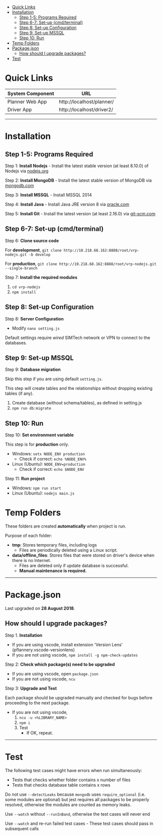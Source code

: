 - [Quick Links](#quick-links)
- [Installation](#installation)
    - [Step 1-5: Programs Required](#step-1-5-programs-required)
    - [Step 6-7: Set-up (cmd/terminal)](#step-6-7-set-up-cmdterminal)
    - [Step 8: Set-up Configuration](#step-8-set-up-configuration)
    - [Step 9: Set-up MSSQL](#step-9-set-up-mssql)
    - [Step 10: Run](#step-10-run)
- [Temp Folders](#temp-folders)
- [Package.json](#packagejson)
    - [How should I upgrade packages?](#how-should-i-upgrade-packages)
- [Test](#test)

# Quick Links

| System Component | URL                       |
| ---------------- | ------------------------- |
| Planner Web App  | http://localhost/planner/ |
| Driver App       | http://localhost/driver2/ |

-------

# Installation

## Step 1-5: Programs Required

Step 1: **Install Nodejs** - Install the latest stable version (at least 8.10.0) of Nodejs via [nodejs.org](https://nodejs.org/en/)

Step 2: **Install MongoDB** - Install the latest stable version of MongoDB via [mongodb.com](https://www.mongodb.com/download-center)

Step 3: **Install MSSQL** - Install MSSQL 2014

Step 4: **Install Java** - Install Java JRE version 8 via [oracle.com](http://www.oracle.com/technetwork/java/javase/downloads/index.html)

Step 5: **Install Git** - Install the latest version (at least 2.16.0) via [git-scm.com](https://git-scm.com/downloads)

## Step 6-7: Set-up (cmd/terminal)

Step 6: **Clone source code**

For **development**, `git clone http://10.218.68.162:8888/root/vrp-nodejs.git -b develop`

For **production**, `git clone http://10.218.68.162:8888/root/vrp-nodejs.git --single-branch`

Step 7: **Install the required modules**

1. `cd vrp-nodejs`
2. `npm install`

## Step 8: Set-up Configuration

Step 8: **Server Configuration**

* Modify `nano setting.js`

Default settings require _wired_ SIMTech network or VPN to connect to the databases.

## Step 9: Set-up MSSQL

Step 9: **Database migration**

Skip this step if you are using default `setting.js`.

This step will create tables and the relationships without dropping existing tables (if any).

1. Create database (without schema/tables), as defined in setting.js
1. `npm run db:migrate`

## Step 10: Run

Step 10: **Set environment variable**

This step is for **production** only.

* Windows: `setx NODE_ENV production`
    - Check if correct: `echo %NODE_ENV%`
* Linux (Ubuntu): `NODE_ENV=production`
    - Check if correct: `echo $NODE_ENV`

Step 11: **Run project**

* Windows: `npm run start`
* Linux (Ubuntu): `nodejs main.js`

# Temp Folders

These folders are created **automatically** when project is run.

Purpose of each folder:

* **tmp**: Stores temporary files, including logs
    - Files are periodically deleted using a Linux script.
* **data/offline\_files**: Stores files that were stored on driver's device when there is no Internet.
    - Files are deleted only if update database is successful.
    - **Manual maintenance is required.**

-------

# Package.json

Last upgraded on **28 August 2018**.

## How should I upgrade packages?

Step 1. **Installation**

* If you are using vscode, install extension 'Version Lens' (pflannery.vscode-versionlens)
* If you are not using vscode, `npm install -g npm-check-updates`

Step 2: **Check which package(s) need to be upgraded**

* If you are using vscode, open `package.json`
* If you are not using vscode, `ncu`

Step 3: **Upgrade and Test**

Each package should be upgraded manually and checked for bugs before proceeding to the next package.

* If you are not using vscode,
    1. `ncu -u <%LIBRARY_NAME>`
    1. `npm i`
    1. Test
        - If OK, repeat.

-------

# Test

The following test cases might have errors when run simultaneously:
* Tests that checks whether folder contains x number of files
* Tests that checks database table contains x rows

Do not use `--detectLeaks` because `mongodb` uses `require_optional` (i.e. some modules are optional) but jest requires all packages to be properly resolved, otherwise the modules are counted as memory leaks.

Use `--watch` without `--runInBand`, otherwise the test cases will never end

Use `--watch` and re-run failed test cases - These test cases should pass in subsequent calls
